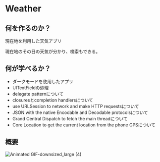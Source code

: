 # Weather

## 何を作るのか？

現在地を利用した天気アプリ

現在地のその日の天気が分かり、検索もできる。

## 何が学べるか？

* ダークモードを使用したアプリ
 * UITextFieldの処理
 * delegate patternについて
 * closuresとcompletion handlersについて
 * use URLSession to network and make HTTP requestsについて
 * JSON with the native Encodable and Decodable protocolsについて
 * Grand Central Dispatch to fetch the main threadについて
 * Core Location to get the current location from the phone GPSについて
 
## 概要
![Animated GIF-downsized_large (4)](https://user-images.githubusercontent.com/44314610/129537899-c8e2d075-96fb-43d0-b849-de01622e9884.gif)



